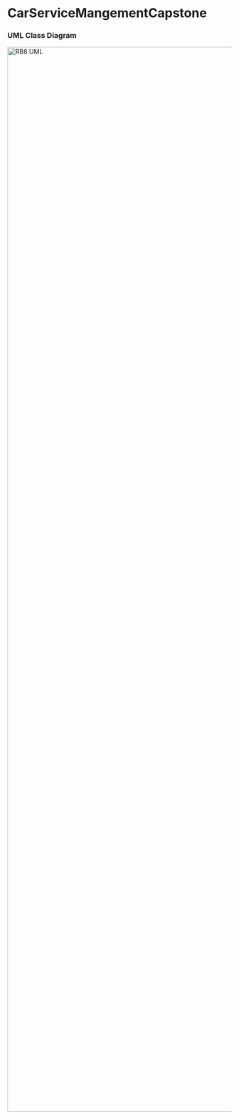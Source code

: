 # CarServiceMangementCapstone
### UML Class Diagram




<img width="2709" height="2389" alt="RB8 UML" src="https://github.com/user-attachments/assets/1de38c7b-ab3f-4113-abbf-ced80a5beecd" />
